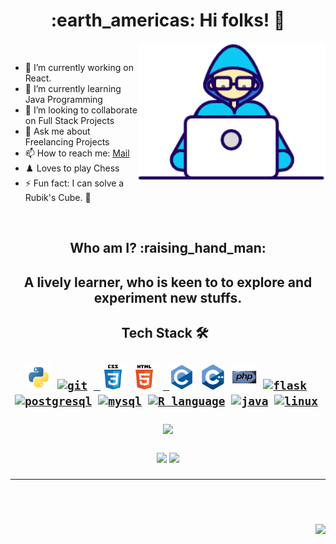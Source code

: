 <!-- Greetings -->
<h1 align="center">:earth_americas: Hi folks! 👋</h1>

<!-- Introduction -->
<img align="right" alt="Coding" src="assests/gifs/Developer.gif" width="300" height="220" /><br>
- 🔭 I’m currently working on React.
- 🌱 I’m currently learning Java Programming
- 👯 I’m looking to collaborate on Full Stack Projects
- 💬 Ask me about Freelancing Projects
- 📫 How to reach me: [Mail](mailto:mayankwalia3110@gmail.com)
- :chess_pawn: Loves to play Chess
- ⚡ Fun fact: I can solve a Rubik's Cube. :tada:
<br>

<h2 align="center"><b>Who am I? :raising_hand_man: </b><h2>
<p align="center">A lively learner, who is keen to to explore and experiment new stuffs.</p>

<!-- Technologies -->
<h2 align='center'>Tech Stack 🛠 &nbsp;<h2>

<p align="center"> 
<code><a href="https://www.python.org" target="_blank"><img src="https://raw.githubusercontent.com/devicons/devicon/master/icons/python/python-original.svg" alt="python" width="40" height="40"/></a></code>&nbsp;
<code><a href="https://git-scm.com/" target="_blank"><img src="https://www.vectorlogo.zone/logos/git-scm/git-scm-icon.svg" alt="git" width="40" height="40"/></a></code>&nbsp;
<code><a href="https://www.w3schools.com/css/" target="_blank"> <img src="https://raw.githubusercontent.com/devicons/devicon/master/icons/css3/css3-original-wordmark.svg" alt="css3" width="40" height="40"/></a></code>&nbsp;
<code><a href="https://www.w3schools.com/html/default.asp" target="_blank"><img src="https://raw.githubusercontent.com/devicons/devicon/master/icons/html5/html5-original-wordmark.svg" alt="html5" width="40" height="40"/></a></code>&nbsp;
<code><a href="https://www.cprogramming.com/" target="_blank"> <img src="https://raw.githubusercontent.com/devicons/devicon/master/icons/c/c-original.svg" alt="c" width="40" height="40"/></a></code>&nbsp;
<code><a href="https://cplusplus.com" target="_blank"><img src="https://raw.githubusercontent.com/devicons/devicon/master/icons/cplusplus/cplusplus-original.svg" alt="c++" width="40" height="40"/></a></code>&nbsp;
<code><a href="https://www.php.net" target="_blank"><img src="https://raw.githubusercontent.com/devicons/devicon/master/icons/php/php-original.svg" alt="php" width="40" height="40"/></a></code>&nbsp;
<code><a href="https://flask.palletsprojects.com/en/2.1.x/quickstart" target="_blank"><img src="https://www.probytes.net/wp-content/uploads/2018/10/flask-logo-png-transparent-797x1024.png" alt="flask" width="40" height="40"/></a></code>&nbsp;
<code><a href="https://www.postgresql.org" target="_blank"><img src="https://upload.wikimedia.org/wikipedia/commons/thumb/2/29/Postgresql_elephant.svg/1200px-Postgresql_elephant.svg.png" alt="postgresql" width="40" height="40"/></a></code>&nbsp;
<code><a href="https://www.mysql.com/products/workbench/" target="_blank"><img src="https://www.logo.wine/a/logo/MySQL/MySQL-Logo.wine.svg" alt="mysql" width="40" height="40"/></a></code>&nbsp;
</code>
<code><a href="#" target="_blank"><img src="https://www.logo.wine/a/logo/R_(programming_language)/R_(programming_language)-Logo.wine.svg" alt="R language" width="40" height="40"/></a></code>&nbsp;</code>
<code><a href="https://www.java.com/" target="_blank"><img src="https://www.logo.wine/a/logo/Java_(programming_language)/Java_(programming_language)-Logo.wine.svg" alt="java" width="40" height="40"/></a></code>&nbsp;</code>
<code><a href="#" target="_blank"><img src="https://www.logo.wine/a/logo/Linux/Linux-Logo.wine.svg" alt="linux" width="40" height="40"/></a></code>&nbsp;</code>
</p>


<!-- Github Statistics  -->
<p align="center">
    <img src="https://github-readme-streak-stats.herokuapp.com?user=mayankwalia&theme=highcontrast&ring=407BFF&fire=407BFF&currStreakLabel=FFFFFF&sideLabels=407BFF&border=FFFFFF" />
</p>
<p align="center">
    <img height="137px" src="https://github-readme-stats.vercel.app/api?username=mayankwalia&hide_title=true&theme=highcontrast&icon_color=407BFF&show_icons=1&border=FFFFFF&title_color=407BFF" />
    <img height="137px" src="https://github-readme-stats.vercel.app/api/top-langs/?username=mayankwalia&hide=makefile&hide_title=true&layout=compact&langs_count=6&theme=highcontrast" />
</p>

<hr/>
<br/>

<p align="right">
<img src="https://komarev.com/ghpvc/?username=mayankwalia&style=plastic&label=Views"/>
</p>
